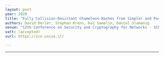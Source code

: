 ```yaml
---
layout: post
year: 2020
title: "Fully Collision-Resistant Chameleon-Hashes from Simpler and Post-Quantum Assumptions"
authors: David Derler, Stephan Krenn, Kai Samelin, Daniel Slamanig
venue: "12th Conference on Security and Cryptography for Networks - SCN 2020"
vatt: (accepted)
vurl: https://scn.unisa.it/

---
```



---


